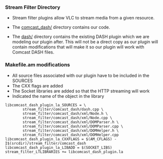 ### Stream Filter Directory

* Stream filter plugins allow VLC to stream media from a given resource.
* The [comcast_dash/](https://github.com/Grade-A-Software/Comcast-DASH-VLC/tree/master/modules/stream_filter/comcast_dash) directory contains our code. 

* The [dash/](https://github.com/Grade-A-Software/Comcast-DASH-VLC/tree/master/modules/stream_filter/dash) directory contains the existing DASH plugin which we are modeling our plugin after. This will not be a direct copy as our plugin  will contain modifications that will make it so our plugin will work with Comcast DASH files.

### Makefile.am modifications

* All source files associated with our plugin have to be included in the SOURCES
* The CXX flags are added
* The Socket libraries are added so that the HTTP streaming will work
* Indicated the name of the object in the library

```
libcomcast_dash_plugin_la_SOURCES = \
        stream_filter/comcast_dash/dash.cpp \
        stream_filter/comcast_dash/xml/Node.h \
        stream_filter/comcast_dash/xml/Node.cpp \
        stream_filter/comcast_dash/xml/DOMParser.h \
        stream_filter/comcast_dash/xml/DOMParser.cpp \
        stream_filter/comcast_dash/xml/DOMHelper.h \
        stream_filter/comcast_dash/xml/DOMHelper.cpp
libcomcast_dash_plugin_la_CXXFLAGS = $(AM_CFLAGS) -I$(srcdir)/stream_filter/comcast_dash
libcomcast_dash_plugin_la_LIBADD = $(SOCKET_LIBS)
stream_filter_LTLIBRARIES += libcomcast_dash_plugin.la
```
